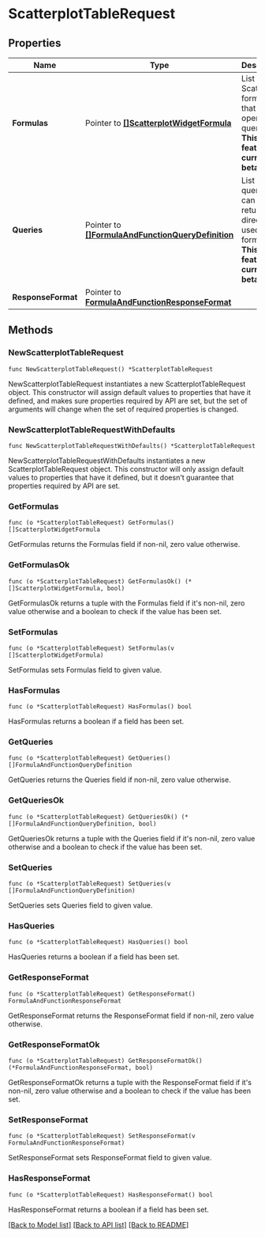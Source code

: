 # ScatterplotTableRequest

## Properties

| Name               | Type                                                                                       | Description                                                                                               | Notes      |
| ------------------ | ------------------------------------------------------------------------------------------ | --------------------------------------------------------------------------------------------------------- | ---------- |
| **Formulas**       | Pointer to [**[]ScatterplotWidgetFormula**](ScatterplotWidgetFormula.md)                   | List of Scatterplot formulas that operate on queries. **This feature is currently in beta.**              | [optional] |
| **Queries**        | Pointer to [**[]FormulaAndFunctionQueryDefinition**](FormulaAndFunctionQueryDefinition.md) | List of queries that can be returned directly or used in formulas. **This feature is currently in beta.** | [optional] |
| **ResponseFormat** | Pointer to [**FormulaAndFunctionResponseFormat**](FormulaAndFunctionResponseFormat.md)     |                                                                                                           | [optional] |

## Methods

### NewScatterplotTableRequest

`func NewScatterplotTableRequest() *ScatterplotTableRequest`

NewScatterplotTableRequest instantiates a new ScatterplotTableRequest object.
This constructor will assign default values to properties that have it defined,
and makes sure properties required by API are set, but the set of arguments
will change when the set of required properties is changed.

### NewScatterplotTableRequestWithDefaults

`func NewScatterplotTableRequestWithDefaults() *ScatterplotTableRequest`

NewScatterplotTableRequestWithDefaults instantiates a new ScatterplotTableRequest object.
This constructor will only assign default values to properties that have it defined,
but it doesn't guarantee that properties required by API are set.

### GetFormulas

`func (o *ScatterplotTableRequest) GetFormulas() []ScatterplotWidgetFormula`

GetFormulas returns the Formulas field if non-nil, zero value otherwise.

### GetFormulasOk

`func (o *ScatterplotTableRequest) GetFormulasOk() (*[]ScatterplotWidgetFormula, bool)`

GetFormulasOk returns a tuple with the Formulas field if it's non-nil, zero value otherwise
and a boolean to check if the value has been set.

### SetFormulas

`func (o *ScatterplotTableRequest) SetFormulas(v []ScatterplotWidgetFormula)`

SetFormulas sets Formulas field to given value.

### HasFormulas

`func (o *ScatterplotTableRequest) HasFormulas() bool`

HasFormulas returns a boolean if a field has been set.

### GetQueries

`func (o *ScatterplotTableRequest) GetQueries() []FormulaAndFunctionQueryDefinition`

GetQueries returns the Queries field if non-nil, zero value otherwise.

### GetQueriesOk

`func (o *ScatterplotTableRequest) GetQueriesOk() (*[]FormulaAndFunctionQueryDefinition, bool)`

GetQueriesOk returns a tuple with the Queries field if it's non-nil, zero value otherwise
and a boolean to check if the value has been set.

### SetQueries

`func (o *ScatterplotTableRequest) SetQueries(v []FormulaAndFunctionQueryDefinition)`

SetQueries sets Queries field to given value.

### HasQueries

`func (o *ScatterplotTableRequest) HasQueries() bool`

HasQueries returns a boolean if a field has been set.

### GetResponseFormat

`func (o *ScatterplotTableRequest) GetResponseFormat() FormulaAndFunctionResponseFormat`

GetResponseFormat returns the ResponseFormat field if non-nil, zero value otherwise.

### GetResponseFormatOk

`func (o *ScatterplotTableRequest) GetResponseFormatOk() (*FormulaAndFunctionResponseFormat, bool)`

GetResponseFormatOk returns a tuple with the ResponseFormat field if it's non-nil, zero value otherwise
and a boolean to check if the value has been set.

### SetResponseFormat

`func (o *ScatterplotTableRequest) SetResponseFormat(v FormulaAndFunctionResponseFormat)`

SetResponseFormat sets ResponseFormat field to given value.

### HasResponseFormat

`func (o *ScatterplotTableRequest) HasResponseFormat() bool`

HasResponseFormat returns a boolean if a field has been set.

[[Back to Model list]](../README.md#documentation-for-models) [[Back to API list]](../README.md#documentation-for-api-endpoints) [[Back to README]](../README.md)
